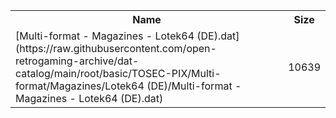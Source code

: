 <table>
<tr><th>Name</th><th>Size</th></tr>
<tr><td>[Multi-format - Magazines - Lotek64 (DE).dat](https://raw.githubusercontent.com/open-retrogaming-archive/dat-catalog/main/root/basic/TOSEC-PIX/Multi-format/Magazines/Lotek64 (DE)/Multi-format - Magazines - Lotek64 (DE).dat)</td><td>10639</td></tr>
</table>
